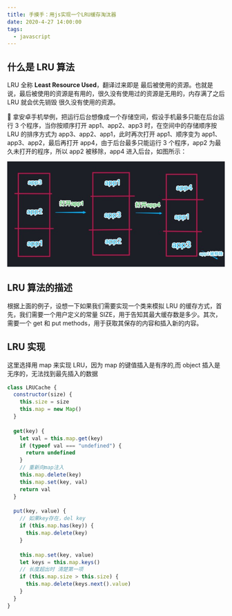 ```yaml
---
title: 手摸手：用js实现一个LRU缓存淘汰器
date: 2020-4-27 14:00:00
tags:
  - javascript
---
```


## 什么是 LRU 算法

LRU 全称 **Least Resource Used**，翻译过来即是 最后被使用的资源。也就是说，最后被使用的资源是有用的，很久没有使用过的资源是无用的，内存满了之后 LRU 就会优先销毁 很久没有使用的资源。

🌰 拿安卓手机举例，把运行后台想像成一个存储空间，假设手机最多只能在后台运行 3 个程序，当你按顺序打开 app1、app2、app3 时，在空间中的存储顺序按 LRU 的排序方式为 app3、app2、app1，此时再次打开 app1、顺序变为 app1、app3、app2，最后再打开 app4，由于后台最多只能运行 3 个程序，app2 为最久未打开的程序，所以 app2 被移除，app4 进入后台，如图所示：

![图例](./1.png)

## LRU 算法的描述

根据上面的例子，设想一下如果我们需要实现一个类来模拟 LRU 的缓存方式，首先，我们需要一个用户定义的常量 SIZE，用于告知其最大缓存数是多少。其次，需要一个 get 和 put methods，用于获取其保存的内容和插入新的内容。

## LRU 实现

这里选择用 map 来实现 LRU，因为 map 的键值插入是有序的,而 object 插入是无序的，无法找到最先插入的数据

```javascript
class LRUCache {
  constructor(size) {
    this.size = size
    this.map = new Map()
  }

  get(key) {
    let val = this.map.get(key)
    if (typeof val === "undefined") {
      return undefined
    }
    // 重新向map注入
    this.map.delete(key)
    this.map.set(key, val)
    return val
  }

  put(key, value) {
    // 如果key存在，del key
    if (this.map.has(key)) {
      this.map.delete(key)
    }

    this.map.set(key, value)
    let keys = this.map.keys()
    // 长度超出时 清楚第一项
    if (this.map.size > this.size) {
      this.map.delete(keys.next().value)
    }
  }
}
```
